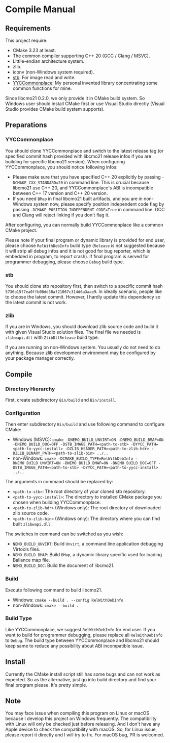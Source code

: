 # Compile Manual

## Requirements

This project require:

* CMake 3.23 at least.
* The common compiler supporting C++ 20 (GCC / Clang / MSVC).
* Littile-endian architecture system.
* zlib.
* iconv (non-Windows system required).
* [stb](https://github.com/nothings/stb): For image read and write.
* [YYCCommonplace](https://github.com/yyc12345/YYCCommonplace): My personal invented library concentrating some common functions for mine.

Since libcmo21 0.2.0, we only provide it in CMake build system. So Windows user should install CMake first or use Visual Studio directly (Visual Studio provides CMake build system supports).

## Preparations

### YYCCommonplace

You should clone YYCCommonplace and switch to the latest release tag (or specified commit hash provided with libcmo21 release infos if you are building for specific libcmo21 version). When configuring YYCCommonplace, you should notice following infos:

* Please make sure that you have specified C++ 20 explicitly by passing `-DCMAKE_CXX_STANDARD=20` in command line. This is crucial because libcmo21 use C++ 20, and YYCCommonplace's ABI is incompatible between C++ 17 version and C++ 20 version.
* If you need `BMap` in final libcmo21 built artifacts, and you are in non-Windows system now, please specify position independent code flag by passing `-DCMAKE_POSITION_INDEPENDENT_CODE=True` in command line. GCC and Clang will reject linking if you don't flag it.

After configuring, you can normally build YYCCommonplace like a common CMake project.

Please note if your final program or dynamic library is provided for end user, please choose `RelWithDebInfo` build type (`Release` is not suggested because it will strip all debug infos and it is not good for bug reporter, which is embedded in program, to report crash). If final program is served for programmer debugging, please choose `Debug` build type.

### stb

You should clone stb repository first, then switch to a specific commit hash `5736b15f7ea0ffb08dd38af21067c314d6a3aae9`. In ideally scenario, people like to choose the latest commit. However, I hardly update this dependency so the latest commit is not work.

### zlib

If you are in Windows, you should download zlib source code and build it with given Visual Studio solution files. The final file we needed is `zlibwapi.dll` with `ZlibDllRelease` build type.

If you are running on non-Windows system. You usually do not need to do anything. Because zlib development environment may be configured by your package manager correctly.

## Compile

### Directory Hierarchy

First, create subdirectory `Bin/build` and `Bin/install`.

### Configuration

Then enter subdirectory `Bin/build` and use following command to configure CMake:

- Windows (MSVC): `cmake -DNEMO_BUILD_UNVIRT=ON -DNEMO_BUILD_BMAP=ON -DNEMO_BUILD_DOC=OFF -DSTB_IMAGE_PATH=<path-to-stb> -DYYCC_PATH=<path-to-yycc-install> -DZLIB_HEADER_PATH=<path-to-zlib-hdr> -DZLIB_BINARY_PATH=<path-to-zlib-bin> ../..`
- non-Windows: `cmake -DCMAKE_BUILD_TYPE=RelWithDebInfo -DNEMO_BUILD_UNVIRT=ON -DNEMO_BUILD_BMAP=ON -DNEMO_BUILD_DOC=OFF -DSTB_IMAGE_PATH=<path-to-stb> -DYYCC_PATH=<path-to-yycc-install> ../..`

The arguments in command should be replaced by:

* `<path-to-stb>`: The root directory of your cloned stb repository.
* `<path-to-yycc-install>`: The directory to installed CMake package you chosen when building YYCCommonplace.
* `<path-to-zlib-hdr>` (Windows only): The root directory of downloaded zlib source code.
* `<path-to-zlib-bin>` (Windows only): The directory where you can find built `zlibwapi.dll`.

The switches in command can be switched as you wish:

* `NEMO_BUILD_UNVIRT`: Build `Unvirt`, a command line application debugging Virtools files.
* `NEMO_BUILD_BMAP`: Build `BMap`, a dynamic library specific used for loading Ballance map file.
* `NEMO_BUILD_DOC`: Build the document of libcmo21.

### Build

Execute following command to build libcmo21.

* Windows: `cmake --build . --config RelWithDebInfo`
* non-Windows: `cmake --build .`

### Build Type

Like YYCCommonplace, we suggest `RelWithDebInfo` for end user. If you want to build for programmer debugging, please replace all `RelWithDebInfo` to `Debug`. The build type between YYCCommonplace and libcmo21 should keep same to reduce any possibility about ABI incompatible issue.

## Install

Currently the CMake install script still has some bugs and can not work as expected. So as the alternative, just go into build directory and find your final program please. It's pretty simple.

## Note

You may face issue when compiling this program on Linux or macOS because I develop this project on Windows frequently. The compatibility with Linux will only be checked just before releasing. And I don't have any Apple device to check the compatibility with macOS. So, for Linux issue, please report it directly and I will try to fix. For macOS bug, PR is welcomed.
